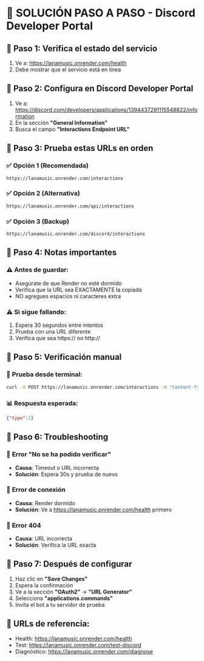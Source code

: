 # 🎯 SOLUCIÓN PASO A PASO - Discord Developer Portal

## 🔹 **Paso 1: Verifica el estado del servicio**
1. Ve a: https://lanamusic.onrender.com/health
2. Debe mostrar que el servicio está en línea

## 🔹 **Paso 2: Configura en Discord Developer Portal**
1. Ve a: https://discord.com/developers/applications/1394437291115548822/information
2. En la sección **"General Information"**
3. Busca el campo **"Interactions Endpoint URL"**

## 🔹 **Paso 3: Prueba estas URLs en orden**

### ✅ **Opción 1 (Recomendada)**
```
https://lanamusic.onrender.com/interactions
```

### ✅ **Opción 2 (Alternativa)**
```
https://lanamusic.onrender.com/api/interactions
```

### ✅ **Opción 3 (Backup)**
```
https://lanamusic.onrender.com/discord/interactions
```

## 🔹 **Paso 4: Notas importantes**

### ⚠️ **Antes de guardar:**
- Asegúrate de que Render no esté dormido
- Verifica que la URL sea EXACTAMENTE la copiada
- NO agregues espacios ni caracteres extra

### ⚠️ **Si sigue fallando:**
1. Espera 30 segundos entre intentos
2. Prueba con una URL diferente
3. Verifica que sea https:// no http://

## 🔹 **Paso 5: Verificación manual**

### 🧪 **Prueba desde terminal:**
```bash
curl -X POST https://lanamusic.onrender.com/interactions -H "Content-Type: application/json" -d '{"type":1}'
```

### 📊 **Respuesta esperada:**
```json
{"type":1}
```

## 🔹 **Paso 6: Troubleshooting**

### 🔴 **Error "No se ha podido verificar"**
- **Causa**: Timeout o URL incorrecta
- **Solución**: Espera 30s y prueba de nuevo

### 🔴 **Error de conexión**
- **Causa**: Render dormido
- **Solución**: Ve a https://lanamusic.onrender.com/health primero

### 🔴 **Error 404**
- **Causa**: URL incorrecta
- **Solución**: Verifica la URL exacta

## 🔹 **Paso 7: Después de configurar**

1. Haz clic en **"Save Changes"**
2. Espera la confirmación
3. Ve a la sección **"OAuth2"** → **"URL Generator"**
4. Selecciona **"applications.commands"**
5. Invita el bot a tu servidor de prueba

## 🎯 **URLs de referencia:**
- Health: https://lanamusic.onrender.com/health
- Test: https://lanamusic.onrender.com/test-discord
- Diagnóstico: https://lanamusic.onrender.com/diagnose
